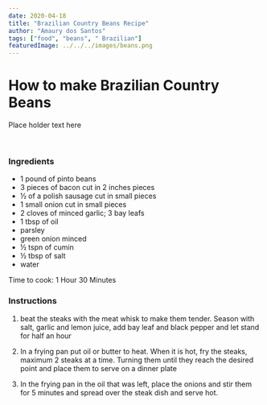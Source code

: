 ```yaml
---
date: 2020-04-18
title: "Brazilian Country Beans Recipe"
author: "Amaury dos Santos"
tags: ["food", "beans", " Brazilian"]
featuredImage: ../../../images/beans.png
---
```


# How to make Brazilian Country Beans

Place holder text here

<br/>

### Ingredients

- 1 pound of pinto beans
- 3 pieces of bacon cut in 2 inches pieces
- ½ of a polish sausage cut in small pieces
- 1 small onion cut in small pieces
- 2 cloves of minced garlic; 3 bay leafs
- 1 tbsp of oil
- parsley
- green onion minced
- ½ tspn of cumin
- ½ tbsp of salt
- water

Time to cook: 1 Hour 30 Minutes

### Instructions

1. beat the steaks with the meat whisk to make them tender. Season with salt, garlic and lemon juice, add bay leaf and black pepper and let stand for half an hour

2. In a frying pan put oil or butter to heat. When it is hot, fry the steaks, maximum 2 steaks at a time. Turning them until they reach the desired point and place them to serve on a dinner plate

3. In the frying pan in the oil that was left, place the onions and stir them for 5 minutes and spread over the steak dish and serve hot.
